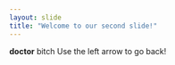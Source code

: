 ```yaml
---
layout: slide
title: "Welcome to our second slide!"
---
```

**doctor** bitch
Use the left arrow to go back!
